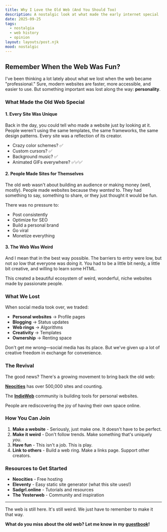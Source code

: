 ```yaml
---
title: Why I Love the Old Web (And You Should Too)
description: A nostalgic look at what made the early internet special
date: 2025-09-25
tags:
  - nostalgia
  - web history
  - opinion
layout: layouts/post.njk
mood: nostalgic
---
```


## Remember When the Web Was Fun?

I've been thinking a lot lately about what we lost when the web became "professional." Sure, modern websites are faster, more accessible, and easier to use. But something important was lost along the way: **personality**.

### What Made the Old Web Special

#### 1. Every Site Was Unique

Back in the day, you could tell who made a website just by looking at it. People weren't using the same templates, the same frameworks, the same design patterns. Every site was a reflection of its creator.

- Crazy color schemes? ✅
- Custom cursors? ✅
- Background music? ✅
- Animated GIFs everywhere? ✅✅✅

#### 2. People Made Sites for Themselves

The old web wasn't about building an audience or making money (well, mostly). People made websites because they *wanted* to. They had something to say, something to share, or they just thought it would be fun.

There was no pressure to:
- Post consistently
- Optimize for SEO
- Build a personal brand
- Go viral
- Monetize everything

#### 3. The Web Was Weird

And I mean that in the best way possible. The barriers to entry were low, but not *so* low that everyone was doing it. You had to be a little bit nerdy, a little bit creative, and willing to learn some HTML.

This created a beautiful ecosystem of weird, wonderful, niche websites made by passionate people.

### What We Lost

When social media took over, we traded:

- **Personal websites** → Profile pages
- **Blogging** → Status updates
- **Web rings** → Algorithms
- **Creativity** → Templates
- **Ownership** → Renting space

Don't get me wrong—social media has its place. But we've given up a lot of creative freedom in exchange for convenience.

### The Revival

The good news? There's a growing movement to bring back the old web:

**[Neocities](https://neocities.org)** has over 500,000 sites and counting.

The **[IndieWeb](https://indieweb.org)** community is building tools for personal websites.

People are rediscovering the joy of having their own space online.

### How You Can Join

1. **Make a website** - Seriously, just make one. It doesn't have to be perfect.
2. **Make it weird** - Don't follow trends. Make something that's uniquely *you*.
3. **Have fun** - This isn't a job. This is play.
4. **Link to others** - Build a web ring. Make a links page. Support other creators.

### Resources to Get Started

- **Neocities** - Free hosting
- **Eleventy** - Easy static site generator (what this site uses!)
- **Sadgrl.online** - Tutorials and resources
- **The Yesterweb** - Community and inspiration

---

The web is still here. It's still weird. We just have to remember to make it that way.

**What do you miss about the old web? Let me know in my [guestbook](/guestbook/)!**
